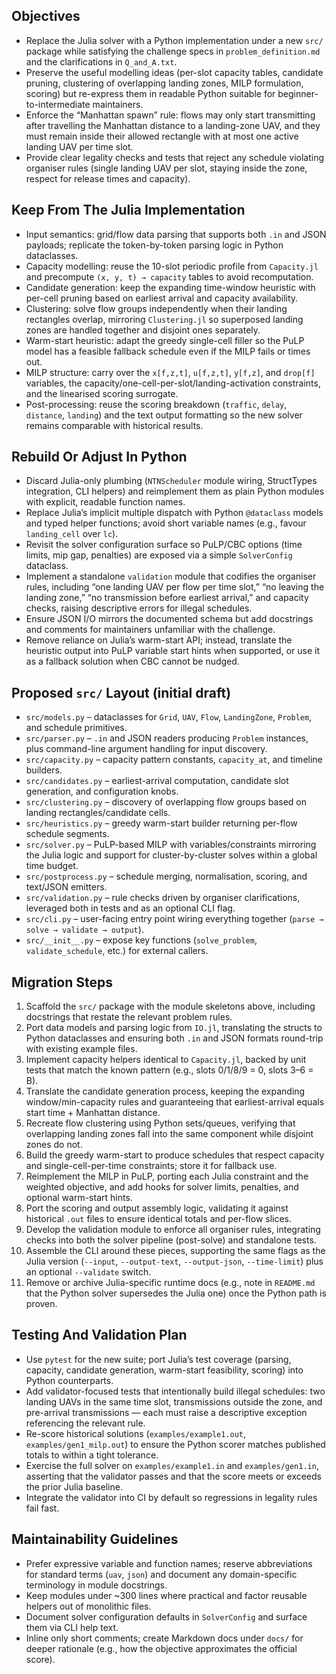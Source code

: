 ## Objectives
- Replace the Julia solver with a Python implementation under a new `src/` package while satisfying the challenge specs in `problem_definition.md` and the clarifications in `Q_and_A.txt`.
- Preserve the useful modelling ideas (per-slot capacity tables, candidate pruning, clustering of overlapping landing zones, MILP formulation, scoring) but re-express them in readable Python suitable for beginner-to-intermediate maintainers.
- Enforce the “Manhattan spawn” rule: flows may only start transmitting after travelling the Manhattan distance to a landing-zone UAV, and they must remain inside their allowed rectangle with at most one active landing UAV per time slot.
- Provide clear legality checks and tests that reject any schedule violating organiser rules (single landing UAV per slot, staying inside the zone, respect for release times and capacity).

## Keep From The Julia Implementation
- Input semantics: grid/flow data parsing that supports both `.in` and JSON payloads; replicate the token-by-token parsing logic in Python dataclasses.
- Capacity modelling: reuse the 10-slot periodic profile from `Capacity.jl` and precompute `(x, y, t) → capacity` tables to avoid recomputation.
- Candidate generation: keep the expanding time-window heuristic with per-cell pruning based on earliest arrival and capacity availability.
- Clustering: solve flow groups independently when their landing rectangles overlap, mirroring `Clustering.jl` so superposed landing zones are handled together and disjoint ones separately.
- Warm-start heuristic: adapt the greedy single-cell filler so the PuLP model has a feasible fallback schedule even if the MILP fails or times out.
- MILP structure: carry over the `x[f,z,t]`, `u[f,z,t]`, `y[f,z]`, and `drop[f]` variables, the capacity/one-cell-per-slot/landing-activation constraints, and the linearised scoring surrogate.
- Post-processing: reuse the scoring breakdown (`traffic`, `delay`, `distance`, `landing`) and the text output formatting so the new solver remains comparable with historical results.

## Rebuild Or Adjust In Python
- Discard Julia-only plumbing (`NTNScheduler` module wiring, StructTypes integration, CLI helpers) and reimplement them as plain Python modules with explicit, readable function names.
- Replace Julia’s implicit multiple dispatch with Python `@dataclass` models and typed helper functions; avoid short variable names (e.g., favour `landing_cell` over `lc`).
- Revisit the solver configuration surface so PuLP/CBC options (time limits, mip gap, penalties) are exposed via a simple `SolverConfig` dataclass.
- Implement a standalone `validation` module that codifies the organiser rules, including “one landing UAV per flow per time slot,” “no leaving the landing zone,” “no transmission before earliest arrival,” and capacity checks, raising descriptive errors for illegal schedules.
- Ensure JSON I/O mirrors the documented schema but add docstrings and comments for maintainers unfamiliar with the challenge.
- Remove reliance on Julia’s warm-start API; instead, translate the heuristic output into PuLP variable start hints when supported, or use it as a fallback solution when CBC cannot be nudged.

## Proposed `src/` Layout (initial draft)
- `src/models.py` – dataclasses for `Grid`, `UAV`, `Flow`, `LandingZone`, `Problem`, and schedule primitives.
- `src/parser.py` – `.in` and JSON readers producing `Problem` instances, plus command-line argument handling for input discovery.
- `src/capacity.py` – capacity pattern constants, `capacity_at`, and timeline builders.
- `src/candidates.py` – earliest-arrival computation, candidate slot generation, and configuration knobs.
- `src/clustering.py` – discovery of overlapping flow groups based on landing rectangles/candidate cells.
- `src/heuristics.py` – greedy warm-start builder returning per-flow schedule segments.
- `src/solver.py` – PuLP-based MILP with variables/constraints mirroring the Julia logic and support for cluster-by-cluster solves within a global time budget.
- `src/postprocess.py` – schedule merging, normalisation, scoring, and text/JSON emitters.
- `src/validation.py` – rule checks driven by organiser clarifications, leveraged both in tests and as an optional CLI flag.
- `src/cli.py` – user-facing entry point wiring everything together (`parse → solve → validate → output`).
- `src/__init__.py` – expose key functions (`solve_problem`, `validate_schedule`, etc.) for external callers.

## Migration Steps
1. Scaffold the `src/` package with the module skeletons above, including docstrings that restate the relevant problem rules.
2. Port data models and parsing logic from `IO.jl`, translating the structs to Python dataclasses and ensuring both `.in` and JSON formats round-trip with existing example files.
3. Implement capacity helpers identical to `Capacity.jl`, backed by unit tests that match the known pattern (e.g., slots 0/1/8/9 = 0, slots 3–6 = B).
4. Translate the candidate generation process, keeping the expanding window/min-capacity rules and guaranteeing that earliest-arrival equals start time + Manhattan distance.
5. Recreate flow clustering using Python sets/queues, verifying that overlapping landing zones fall into the same component while disjoint zones do not.
6. Build the greedy warm-start to produce schedules that respect capacity and single-cell-per-time constraints; store it for fallback use.
7. Reimplement the MILP in PuLP, porting each Julia constraint and the weighted objective, and add hooks for solver limits, penalties, and optional warm-start hints.
8. Port the scoring and output assembly logic, validating it against historical `.out` files to ensure identical totals and per-flow slices.
9. Develop the validation module to enforce all organiser rules, integrating checks into both the solver pipeline (post-solve) and standalone tests.
10. Assemble the CLI around these pieces, supporting the same flags as the Julia version (`--input`, `--output-text`, `--output-json`, `--time-limit`) plus an optional `--validate` switch.
11. Remove or archive Julia-specific runtime docs (e.g., note in `README.md` that the Python solver supersedes the Julia one) once the Python path is proven.

## Testing And Validation Plan
- Use `pytest` for the new suite; port Julia’s test coverage (parsing, capacity, candidate generation, warm-start feasibility, scoring) into Python counterparts.
- Add validator-focused tests that intentionally build illegal schedules: two landing UAVs in the same time slot, transmissions outside the zone, and pre-arrival transmissions — each must raise a descriptive exception referencing the relevant rule.
- Re-score historical solutions (`examples/example1.out`, `examples/gen1_milp.out`) to ensure the Python scorer matches published totals to within a tight tolerance.
- Exercise the full solver on `examples/example1.in` and `examples/gen1.in`, asserting that the validator passes and that the score meets or exceeds the prior Julia baseline.
- Integrate the validator into CI by default so regressions in legality rules fail fast.

## Maintainability Guidelines
- Prefer expressive variable and function names; reserve abbreviations for standard terms (`uav`, `json`) and document any domain-specific terminology in module docstrings.
- Keep modules under ~300 lines where practical and factor reusable helpers out of monolithic files.
- Document solver configuration defaults in `SolverConfig` and surface them via CLI help text.
- Inline only short comments; create Markdown docs under `docs/` for deeper rationale (e.g., how the objective approximates the official score).
